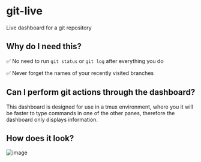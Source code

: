 # git-live
Live dashboard for a git repository

## Why do I need this?

:white_check_mark: No need to run `git status` or `git log` after everything you do

:white_check_mark: Never forget the names of your recently visited branches


## Can I perform git actions through the dashboard?
This dashboard is designed for use in a tmux environment, where you it will be faster to type commands in one of the other panes, therefore the dashboard only displays information.

## How does it look?

![image](https://user-images.githubusercontent.com/49815029/215118043-a3a58631-e7f5-431f-b8e2-921ad224fe61.png)

